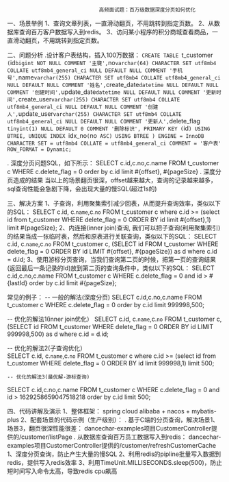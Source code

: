                                   高频面试题：百万级数据深度分页如何优化
一、场景举例
1、查询文章列表，一直滑动翻页，不用跳转到指定页数。
2、从数据库查询百万客户数据写入到redis。
3、访问某小程序的积分商城查看商品，一直滑动翻页，不用跳转到指定页数。

二、问题分析
.设计客户表结构，插入100万数据：
    `CREATE TABLE `t_customer`  (
    `id` bigint NOT NULL COMMENT '主键',
    `no` varchar(64) CHARACTER SET utf8mb4 COLLATE utf8mb4_general_ci NULL DEFAULT NULL COMMENT '手机号',
    `name` varchar(255) CHARACTER SET utf8mb4 COLLATE utf8mb4_general_ci NULL DEFAULT NULL COMMENT '姓名',
    `create_date` datetime NULL DEFAULT NULL COMMENT '创建时间',
    `update_date` datetime NULL DEFAULT NULL COMMENT '更新时间',
    `create_user` varchar(255) CHARACTER SET utf8mb4 COLLATE utf8mb4_general_ci NULL DEFAULT NULL COMMENT '创建人',
    `update_user` varchar(255) CHARACTER SET utf8mb4 COLLATE utf8mb4_general_ci NULL DEFAULT NULL COMMENT '更新人',
    `delete_flag` tinyint(1) NULL DEFAULT 0 COMMENT '删除标识',
    PRIMARY KEY (`id`) USING BTREE,
    UNIQUE INDEX `idx_no`(`no` ASC) USING BTREE
    ) ENGINE = InnoDB CHARACTER SET = utf8mb4 COLLATE = utf8mb4_general_ci COMMENT = '客户表' ROW_FORMAT = Dynamic;`

. 深度分页问题SQL，如下所示：
    SELECT
    c.id,c.no,c.name
    FROM
    t_customer c
    WHERE
    c.delete_flag = 0
    order by c.id limit #{offset}, #{pageSize}
. 深度分页造成的结果
  当以上的场景翻页很深，offset越来越大，查询的记录越来越多，sql查询性能会急剧下降，会出现大量的慢SQL(超过1s的)

三、解决方案
1、子查询，利用聚集索引减少回表，从而提升查询效率，类似以下的SQL：
SELECT
c.id, c.`name`,c.`no`
FROM
t_customer c
where
c.id >= (select id from t_customer WHERE delete_flag = 0 ORDER BY id limit #{offset},1) limit #{pageSize};
2、内连接(inner join)查询, 我们可以把子查询(利用聚集索引)的结果当成一张临时表，然后和原表进行关联查询，类似以下的SQL：
SELECT
c.id, c.`name`,c.`no`
FROM
t_customer c,
(SELECT id  FROM t_customer  WHERE delete_flag = 0 ORDER BY id LIMIT #{offset}, #{pageSize}) as d
where
c.id = d.id;
3、使用游标分页查询，当我们查询第二页的时候，把第一页的查询结果(返回最后一条记录的Id)放到第二页的查询条件中，类似以下的SQL：
SELECT
c.id,c.no,c.name
FROM
t_customer c
WHERE
c.delete_flag = 0 and id > #{lastId}
order by c.id limit #{pageSize};

常见的例子：
-- 一般的解法(深度分页)
SELECT
   c.id,c.no,c.name
FROM
   t_customer c
WHERE
   c.delete_flag = 0 
order by c.id limit 999998,500;

-- 优化的解法1(inner join优化）
SELECT
	c.id, c.`name`,c.`no` 
FROM
	t_customer c,
  (SELECT id  FROM t_customer  WHERE delete_flag = 0 ORDER BY id LIMIT 999998,500) as d
where 
  c.id = d.id;
	
-- 优化的解法2(子查询优化）	
SELECT
	c.id, c.`name`,c.`no` 
FROM
	t_customer c
where 
  c.id >= (select id from t_customer WHERE delete_flag = 0 ORDER BY id limit 999998,1) limit 500;

	-- 优化的解法3(最优解-游标查询)			
SELECT
   c.id,c.no,c.name
FROM
   t_customer c
WHERE
   c.delete_flag = 0 and id > 1629258659047518218
order by c.id limit 500;
   

四、代码讲解及演示
1、整体框架：
spring cloud alibaba + nacos +  mybatis-plus
2、配套场景的代码示例（生产级别）：
. 基于C端的分页查询，解决场景1、场景3，翻页很深性能很差：
dancechar-examples项目CustomerController提供的/customer/listPage
. 从数据库查询百万员工数据写入到redis：
dancechar-examples项目CustomerController提供的/customer/refreshCustomerCache
1、深度分页查询，防止产生大量的慢SQL
2、利用redis的pipline批量写入数据到redis，提供写入redis效率
3、利用TimeUnit.MILLISECONDS.sleep(500)，防止短时间写入命令太高，导致redis cpu飙高
